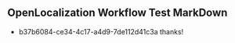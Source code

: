 ## OpenLocalization Workflow Test MarkDown
* b37b6084-ce34-4c17-a4d9-7de112d41c3a thanks!

<!--HONumber=Sep16_HO2-->


